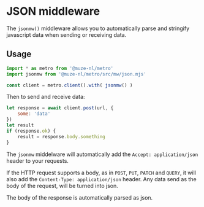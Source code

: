 # JSON middleware

The `jsonmw()` middleware allows you to automatically parse and stringify javascript data when sending or receiving data.

## Usage

```javascript
import * as metro from '@muze-nl/metro'
import jsonmw from '@muze-nl/metro/src/mw/json.mjs'

const client = metro.client().with( jsonmw() )
```

Then to send and receive data:

```javascript
let response = await client.post(url, {
	some: 'data'
})
let result
if (response.ok) {
	result = response.body.something
}
```

The `jsonmw` middelware will automatically add the `Accept: application/json` header to your requests.

If the HTTP request supports a body, as in `POST`, `PUT`, `PATCH` and `QUERY`, it will also add the `Content-Type: application/json` header. Any data send as the body of the request, will be turned into json. 

The body of the response is automatically parsed as json.


